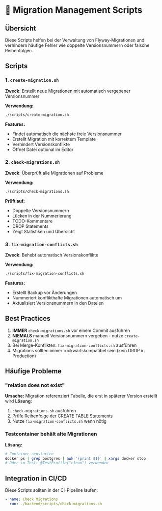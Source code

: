 # 🔧 Migration Management Scripts

## Übersicht

Diese Scripts helfen bei der Verwaltung von Flyway-Migrationen und verhindern häufige Fehler wie doppelte Versionsnummern oder falsche Reihenfolgen.

## Scripts

### 1. `create-migration.sh`
**Zweck:** Erstellt neue Migrationen mit automatisch vergebener Versionsnummer

**Verwendung:**
```bash
./scripts/create-migration.sh
```

**Features:**
- Findet automatisch die nächste freie Versionsnummer
- Erstellt Migration mit korrektem Template
- Verhindert Versionskonflikte
- Öffnet Datei optional im Editor

### 2. `check-migrations.sh`
**Zweck:** Überprüft alle Migrationen auf Probleme

**Verwendung:**
```bash
./scripts/check-migrations.sh
```

**Prüft auf:**
- Doppelte Versionsnummern
- Lücken in der Nummerierung
- TODO-Kommentare
- DROP Statements
- Zeigt Statistiken und Übersicht

### 3. `fix-migration-conflicts.sh`
**Zweck:** Behebt automatisch Versionskonflikte

**Verwendung:**
```bash
./scripts/fix-migration-conflicts.sh
```

**Features:**
- Erstellt Backup vor Änderungen
- Nummeriert konflikthafte Migrationen automatisch um
- Aktualisiert Versionsnummern in den Dateien

## Best Practices

1. **IMMER** `check-migrations.sh` vor einem Commit ausführen
2. **NIEMALS** manuell Versionsnummern vergeben - nutze `create-migration.sh`
3. Bei Merge-Konflikten: `fix-migration-conflicts.sh` ausführen
4. Migrations sollten immer rückwärtskompatibel sein (kein DROP in Production)

## Häufige Probleme

### "relation does not exist"
**Ursache:** Migration referenziert Tabelle, die erst in späterer Version erstellt wird
**Lösung:** 
1. `check-migrations.sh` ausführen
2. Prüfe Reihenfolge der CREATE TABLE Statements
3. Nutze `fix-migration-conflicts.sh` wenn nötig

### Testcontainer behält alte Migrationen
**Lösung:**
```bash
# Container neustarten
docker ps | grep postgres | awk '{print $1}' | xargs docker stop
# Oder in Test: @TestProfile("clean") verwenden
```

## Integration in CI/CD

Diese Scripts sollten in der CI-Pipeline laufen:
```yaml
- name: Check Migrations
  run: ./backend/scripts/check-migrations.sh
```